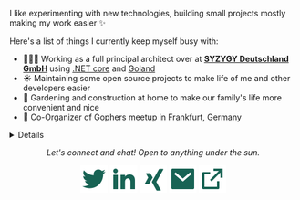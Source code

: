 I like experimenting with new technologies, building small projects mostly making my work easier ✨

Here's a list of things I currently keep myself busy with:

- 👩🏻‍💻 Working as a full principal architect over at **[SYZYGY Deutschland GmbH](https://syzygy.de)** using [.NET core](https://dotnet.microsoft.com/) and [Goland](https://golang.org/)
- ☀️ Maintaining some open source projects to make life of me and other developers easier
- 🌱 Gardening and construction at home to make our family's life more convenient and nice
- 👯 Co-Organizer of Gophers meetup in Frankfurt, Germany

<details>

  ![Sascha's github stats](https://github-readme-stats.vercel.app/api?username=sascha-andres&theme=nord)

</details>

<p align="center">
  <i>Let's connect and chat! Open to anything under the sun.</i>

  <p align="center">
    <a href="https://twitter.com/livingit_de" alt="Twitter"><img src="https://github.com/sascha-andres/sascha-andres/raw/master/assets/twitter.svg"></a>
    <a href="https://www.linkedin.com/in/sascha-andres-b7b91935/" alt="Linkedin"><img src="https://github.com/sascha-andres/sascha-andres/raw/master/assets/linkedin.svg"></a>
    <a href="https://www.xing.com/profile/Sascha_Andres/" alt="Linkedin"><img src="https://github.com/sascha-andres/sascha-andres/raw/master/assets/xing.svg"></a>
    <a href="mailto:github@livingit.de" alt="Contact me"><img src="https://github.com/sascha-andres/sascha-andres/raw/master/assets/mail.svg"></a>
    <a href="https://livingit.de" alt="My site"><img src="https://github.com/sascha-andres/sascha-andres/raw/master/assets/external.svg"></a>
  </p>
</p>